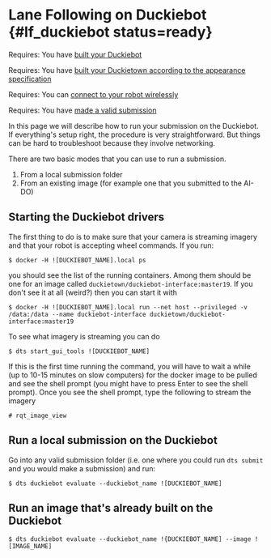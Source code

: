 # Lane Following on Duckiebot {#lf_duckiebot status=ready}

<div class='requirements' markdown='1'>

Requires: You have [built your Duckiebot](+opmanual_duckiebot#assembling-duckiebot-db18)

Requires: You have [built your Duckietown according to the appearance specification](+opmanual_duckietown#dt-ops-appearance-specifications)

Requires: You can [connect to your robot wirelessly](+opmanual_duckiebot#duckiebot-network)

Requires: You have [made a valid submission](#cm-first)

</div>


In this page we will describe how to run your submission on the Duckiebot. If everything's setup right, the procedure is very straightforward. But things can be hard to troubleshoot because they involve networking.

There are two basic modes that you can use to run a submission.

 1. From a local submission folder
 2. From an existing image (for example one that you submitted to the AI-DO)


## Starting the Duckiebot drivers

The first thing to do is to make sure that your camera is streaming imagery and that your robot is accepting wheel commands. If you run:

    $ docker -H ![DUCKIEBOT_NAME].local ps

you should see the list of the running containers. Among them should be one for an image called `duckietown/duckiebot-interface:master19`. If you don't see it at all (weird?) then you can start it with

    $ docker -H ![DUCKIEBOT_NAME].local run --net host --privileged -v /data:/data --name duckiebot-interface duckietown/duckiebot-interface:master19
    

To see what imagery is streaming you can do

    $ dts start_gui_tools ![DUCKIEBOT_NAME]

If this is the first time running the command, you will have to wait a while (up to 10-15 minutes on slow computers) for the docker image to be pulled and see the shell prompt (you might have to press Enter to see the shell prompt). Once you see the shell prompt, type the following to stream the imagery
    
    # rqt_image_view

## Run a local submission on the Duckiebot

Go into any valid submission folder (i.e. one where you could run `dts submit` and you would make a submission) and run:

    $ dts duckiebot evaluate --duckiebot_name ![DUCKIEBOT_NAME]

## Run an image that's already built on the Duckiebot

    $ dts duckiebot evaluate --duckiebot_name !{DUCKIEBOT_NAME] --image ![IMAGE_NAME]


